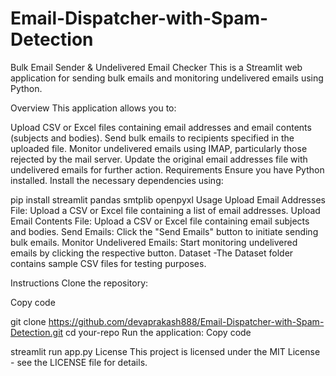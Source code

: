 # Email-Dispatcher-with-Spam-Detection

Bulk Email Sender & Undelivered Email Checker
This is a Streamlit web application for sending bulk emails and monitoring undelivered emails using Python.

Overview
This application allows you to:

Upload CSV or Excel files containing email addresses and email contents (subjects and bodies).
Send bulk emails to recipients specified in the uploaded file.
Monitor undelivered emails using IMAP, particularly those rejected by the mail server.
Update the original email addresses file with undelivered emails for further action.
Requirements
Ensure you have Python installed. Install the necessary dependencies using:

pip install streamlit pandas smtplib openpyxl
Usage
Upload Email Addresses File: Upload a CSV or Excel file containing a list of email addresses.
Upload Email Contents File: Upload a CSV or Excel file containing email subjects and bodies.
Send Emails: Click the "Send Emails" button to initiate sending bulk emails.
Monitor Undelivered Emails: Start monitoring undelivered emails by clicking the respective button.
Dataset
-The Dataset folder contains sample CSV files for testing purposes.

Instructions
Clone the repository:

Copy code

git clone https://github.com/devaprakash888/Email-Dispatcher-with-Spam-Detection.git
cd your-repo
Run the application:
Copy code

streamlit run app.py
License
This project is licensed under the MIT License - see the LICENSE file for details.
